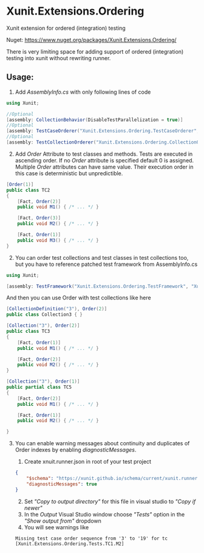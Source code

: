 # Xunit.Extensions.Ordering
Xunit extension for ordered (integration) testing

Nuget: https://www.nuget.org/packages/Xunit.Extensions.Ordering/

There is very limiting space for adding support of ordered (integration) testing into xunit without rewriting runner. 

## Usage:

1. Add *AssemblyInfo.cs* with only following lines of code

```c#
using Xunit;

//Optional
[assembly: CollectionBehavior(DisableTestParallelization = true)]
//Optional
[assembly: TestCaseOrderer("Xunit.Extensions.Ordering.TestCaseOrderer", "Xunit.Extensions.Ordering")]
//Optional
[assembly: TestCollectionOrderer("Xunit.Extensions.Ordering.CollectionOrderer", "Xunit.Extensions.Ordering")]
```

2. Add *Order* Attribute to test classes and methods. Tests are executed in ascending order. If no *Order* attribute is specified default 0 is assigned. Multiple *Order* attributes can have same value. Their execution order in this case is deterministic but unpredictible.

```c#
[Order(1)]
public class TC2
{
	[Fact, Order(2)]
	public void M1() { /* ... */ }

	[Fact, Order(3)]
	public void M2() { /* ... */ }

	[Fact, Order(1)]
	public void M3() { /* ... */ }
}
```
2. You can order test collections and test classes in test collections too, but you have to reference patched test framework from AssemblyInfo.cs

```c#
using Xunit;

[assembly: TestFramework("Xunit.Extensions.Ordering.TestFramework", "Xunit.Extensions.Ordering")]
```

And then you can use Order with test collections like here

```c#
[CollectionDefinition("3"), Order(2)]
public class Collection3 { }
```
```c#
[Collection("3"), Order(2)]
public class TC3
{
	[Fact, Order(1)]
	public void M1() { /* ... */ }

	[Fact, Order(2)]
	public void M2() { /* ... */ }
}
```
```c#
[Collection("3"), Order(1)]
public partial class TC5
{
	[Fact, Order(2)]
	public void M1() { /* ... */ }

	[Fact, Order(1)]
	public void M2() { /* ... */ }

}
```

3. You can enable warning messages about continuity and duplicates of Order indexes by enabling *diagnosticMessages*.
 
	1. Create xnuit.runner.json in root of your test project 
	```json
	{
		"$schema": "https://xunit.github.io/schema/current/xunit.runner.schema.json",
		"diagnosticMessages": true
	}
	```
	2. Set *"Copy to output directory"* for this file in visual studio to *"Copy if newer"*
	3. In the *Output* Visual Studio window choose *"Tests"* option in the *"Show output from"* dropdown
	4. You will see warnings like 
	```console
	Missing test case order sequence from '3' to '19' for tc [Xunit.Extensions.Ordering.Tests.TC1.M2]
 	```
